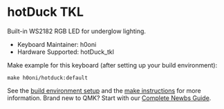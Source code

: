 # hotDuck TKL

Built-in WS2182 RGB LED for underglow lighting.

* Keyboard Maintainer: h0oni
* Hardware Supported: hotDuck_tkl

Make example for this keyboard (after setting up your build environment):

    make h0oni/hotduck:default

See the [build environment setup](https://docs.qmk.fm/#/getting_started_build_tools) and the [make instructions](https://docs.qmk.fm/#/getting_started_make_guide) for more information. Brand new to QMK? Start with our [Complete Newbs Guide](https://docs.qmk.fm/#/newbs).